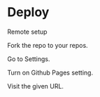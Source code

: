 # Deploy

Remote setup

<!-- TODO: Move to gist and replace here -->

Fork the repo to your repos.

Go to Settings.

Turn on Github Pages setting.

Visit the given URL.
